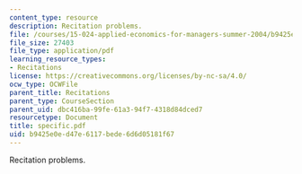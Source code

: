 ```yaml
---
content_type: resource
description: Recitation problems.
file: /courses/15-024-applied-economics-for-managers-summer-2004/b9425e0ed47e6117bede6d6d05181f67_specific.pdf
file_size: 27403
file_type: application/pdf
learning_resource_types:
- Recitations
license: https://creativecommons.org/licenses/by-nc-sa/4.0/
ocw_type: OCWFile
parent_title: Recitations
parent_type: CourseSection
parent_uid: dbc416ba-99fe-61a3-94f7-4318d84dced7
resourcetype: Document
title: specific.pdf
uid: b9425e0e-d47e-6117-bede-6d6d05181f67
---
```

Recitation problems.